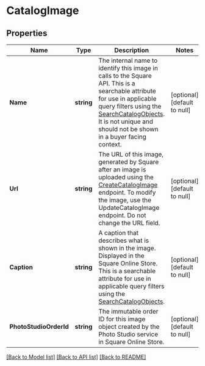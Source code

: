 # CatalogImage

## Properties
Name | Type | Description | Notes
------------ | ------------- | ------------- | -------------
**Name** | **string** | The internal name to identify this image in calls to the Square API. This is a searchable attribute for use in applicable query filters using the [SearchCatalogObjects](https://developer.squareup.com/reference/square_2024-07-17/catalog-api/search-catalog-objects). It is not unique and should not be shown in a buyer facing context. | [optional] [default to null]
**Url** | **string** | The URL of this image, generated by Square after an image is uploaded using the [CreateCatalogImage](https://developer.squareup.com/reference/square_2024-07-17/catalog-api/create-catalog-image) endpoint. To modify the image, use the UpdateCatalogImage endpoint. Do not change the URL field. | [optional] [default to null]
**Caption** | **string** | A caption that describes what is shown in the image. Displayed in the Square Online Store. This is a searchable attribute for use in applicable query filters using the [SearchCatalogObjects](https://developer.squareup.com/reference/square_2024-07-17/catalog-api/search-catalog-objects). | [optional] [default to null]
**PhotoStudioOrderId** | **string** | The immutable order ID for this image object created by the Photo Studio service in Square Online Store. | [optional] [default to null]

[[Back to Model list]](../README.md#documentation-for-models) [[Back to API list]](../README.md#documentation-for-api-endpoints) [[Back to README]](../README.md)

